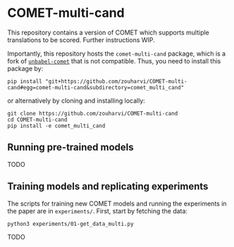 # COMET-multi-cand

This repository contains a version of COMET which supports multiple translations to be scored.
Further instructions WIP.

Importantly, this repository hosts the `comet-multi-cand` package, which is a fork of [`unbabel-comet`](https://github.com/Unbabel/COMET/) that is not compatible.
Thus, you need to install this package by:
```
pip install "git+https://github.com/zouharvi/COMET-multi-cand#egg=comet-multi-cand&subdirectory=comet_multi_cand"
```
or alternatively by cloning and installing locally:
```
git clone https://github.com/zouharvi/COMET-multi-cand
cd COMET-multi-cand
pip install -e comet_multi_cand
```

## Running pre-trained models

TODO

## Training models and replicating experiments

The scripts for training new COMET models and running the experiments in the paper are in `experiments/`.
First, start by fetching the data:
```
python3 experiments/01-get_data_multi.py
```

TODO
